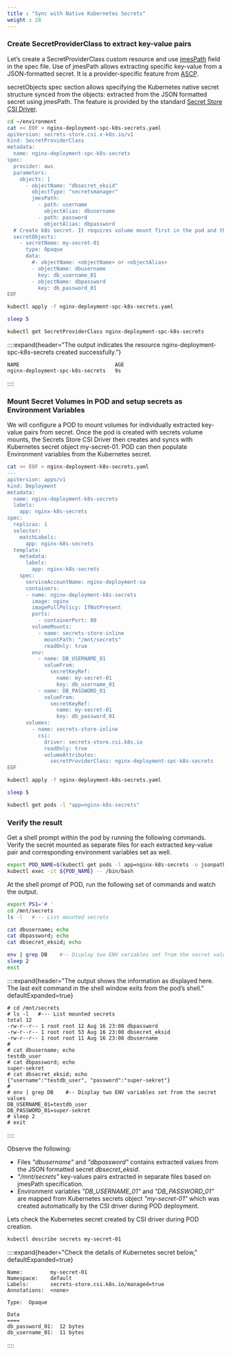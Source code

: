 ```yaml
---
title : "Sync with Native Kubernetes Secrets"
weight : 28
---
```


### **Create SecretProviderClass to extract key-value pairs**

Let’s create a SecretProviderClass custom resource and use [jmesPath](https://jmespath.org/) field in the spec file. Use of jmesPath allows extracting specific key-value from a JSON-formatted secret. It is a provider-specific feature from [ASCP](https://github.com/aws/secrets-store-csi-driver-provider-aws).

secretObjects spec section allows specifying the Kubernetes native secret structure synced from the objects: extracted from the JSON formatted secret using jmesPath. The feature is provided by the standard [Secret Store CSI Driver](https://secrets-store-csi-driver.sigs.k8s.io/topics/sync-as-kubernetes-secret.html).

```bash
cd ~/environment
cat << EOF > nginx-deployment-spc-k8s-secrets.yaml
apiVersion: secrets-store.csi.x-k8s.io/v1
kind: SecretProviderClass
metadata:
  name: nginx-deployment-spc-k8s-secrets
spec:
  provider: aws
  parameters: 
    objects: |
      - objectName: "dbsecret_eksid"
        objectType: "secretsmanager"
        jmesPath:
          - path: username
            objectAlias: dbusername
          - path: password
            objectAlias: dbpassword
  # Create k8s secret. It requires volume mount first in the pod and then sync.
  secretObjects:                
    - secretName: my-secret-01
      type: Opaque
      data:
        #- objectName: <objectName> or <objectAlias> 
        - objectName: dbusername
          key: db_username_01
        - objectName: dbpassword
          key: db_password_01
EOF

kubectl apply -f nginx-deployment-spc-k8s-secrets.yaml

sleep 5

kubectl get SecretProviderClass nginx-deployment-spc-k8s-secrets
```

::::expand{header="The output indicates the resource nginx-deployment-spc-k8s-secrets created successfully."}

```text
NAME                               AGE
nginx-deployment-spc-k8s-secrets   9s
```

::::

### **Mount Secret Volumes in POD and setup secrets as Environment Variables**

We will configure a POD to mount volumes for individually extracted key-value pairs from secret. Once the pod is created with secrets volume mounts, the Secrets Store CSI Driver then creates and syncs with Kubernetes secret object my-secret-01. POD can then populate Environment variables from the Kubernetes secret.

```bash
cat << EOF > nginx-deployment-k8s-secrets.yaml
---
apiVersion: apps/v1
kind: Deployment
metadata:
  name: nginx-deployment-k8s-secrets
  labels:
    app: nginx-k8s-secrets
spec:
  replicas: 1
  selector:
    matchLabels:
      app: nginx-k8s-secrets
  template:
    metadata:
      labels:
        app: nginx-k8s-secrets
    spec:
      serviceAccountName: nginx-deployment-sa
      containers:
      - name: nginx-deployment-k8s-secrets
        image: nginx
        imagePullPolicy: IfNotPresent
        ports:
          - containerPort: 80
        volumeMounts:
          - name: secrets-store-inline
            mountPath: "/mnt/secrets"
            readOnly: true
        env:
          - name: DB_USERNAME_01
            valueFrom:
              secretKeyRef:
                name: my-secret-01
                key: db_username_01
          - name: DB_PASSWORD_01
            valueFrom:
              secretKeyRef:
                name: my-secret-01
                key: db_password_01
      volumes:
        - name: secrets-store-inline
          csi:
            driver: secrets-store.csi.k8s.io
            readOnly: true
            volumeAttributes:
              secretProviderClass: nginx-deployment-spc-k8s-secrets
EOF

kubectl apply -f nginx-deployment-k8s-secrets.yaml

sleep 5

kubectl get pods -l "app=nginx-k8s-secrets"

```

### **Verify the result**

Get a shell prompt within the pod by running the following commands. Verify the secret mounted as separate files for each extracted key-value pair and corresponding environment variables set as well.

```bash
export POD_NAME=$(kubectl get pods -l app=nginx-k8s-secrets -o jsonpath='{.items[].metadata.name}')
kubectl exec -it ${POD_NAME} -- /bin/bash
```

At the shell prompt of POD, run the following set of commands and watch the output.

```bash
export PS1='# '
cd /mnt/secrets
ls -l   #--- List mounted secrets

cat dbusername; echo  
cat dbpassword; echo
cat dbsecret_eksid; echo

env | grep DB    #-- Display two ENV variables set from the secret values
sleep 2
exit

```

::::expand{header="The output shows the information as displayed here. The last exit command in the shell window exits from the pod’s shell." defaultExpanded=true}

```text
# cd /mnt/secrets
# ls -l   #--- List mounted secrets
total 12
-rw-r--r-- 1 root root 12 Aug 16 23:08 dbpassword
-rw-r--r-- 1 root root 53 Aug 16 23:08 dbsecret_eksid
-rw-r--r-- 1 root root 11 Aug 16 23:08 dbusername
# 
# cat dbusername; echo  
testdb_user
# cat dbpassword; echo
super-sekret
# cat dbsecret_eksid; echo
{"username":"testdb_user", "password":"super-sekret"}
# 
# env | grep DB    #-- Display two ENV variables set from the secret values
DB_USERNAME_01=testdb_user
DB_PASSWORD_01=super-sekret
# sleep 2
# exit

```

::::

Observe the following:

- Files *"dbusername"* and *"dbpassword"* contains extracted values from the JSON formatted secret *dbsecret_eksid*.
- *"/mnt/secrets"* key-values pairs extracted in separate files based on jmesPath specification.
- Environment variables *"DB_USERNAME_01"* and *"DB_PASSWORD_01"* are mapped from Kubernetes secrets object *"my-secret-01"*
  which was created automatically by the CSI driver during POD deployment.

Lets check the Kubernetes secret created by CSI driver during POD creation.

```bash
kubectl describe secrets my-secret-01
```

::::expand{header="Check the details of Kubernetes secret below," defaultExpanded=true}

```text
Name:         my-secret-01
Namespace:    default
Labels:       secrets-store.csi.k8s.io/managed=true
Annotations:  <none>

Type:  Opaque

Data
====
db_password_01:  12 bytes
db_username_01:  11 bytes
```

::::

